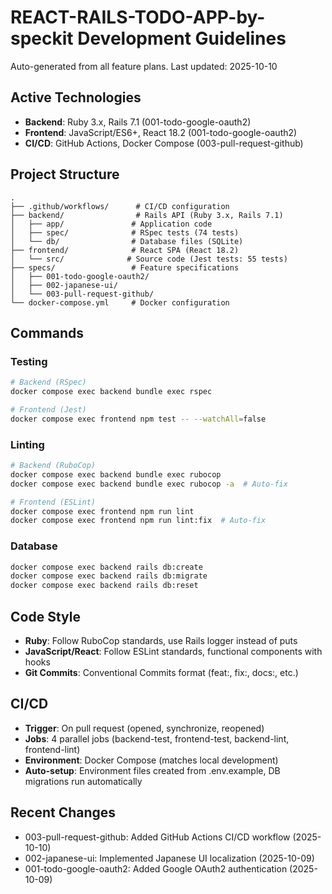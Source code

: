 # REACT-RAILS-TODO-APP-by-speckit Development Guidelines

Auto-generated from all feature plans. Last updated: 2025-10-10

## Active Technologies
- **Backend**: Ruby 3.x, Rails 7.1 (001-todo-google-oauth2)
- **Frontend**: JavaScript/ES6+, React 18.2 (001-todo-google-oauth2)
- **CI/CD**: GitHub Actions, Docker Compose (003-pull-request-github)

## Project Structure
```
.
├── .github/workflows/      # CI/CD configuration
├── backend/                # Rails API (Ruby 3.x, Rails 7.1)
│   ├── app/               # Application code
│   ├── spec/              # RSpec tests (74 tests)
│   └── db/                # Database files (SQLite)
├── frontend/              # React SPA (React 18.2)
│   └── src/              # Source code (Jest tests: 55 tests)
├── specs/                 # Feature specifications
│   ├── 001-todo-google-oauth2/
│   ├── 002-japanese-ui/
│   └── 003-pull-request-github/
└── docker-compose.yml     # Docker configuration
```

## Commands

### Testing
```bash
# Backend (RSpec)
docker compose exec backend bundle exec rspec

# Frontend (Jest)
docker compose exec frontend npm test -- --watchAll=false
```

### Linting
```bash
# Backend (RuboCop)
docker compose exec backend bundle exec rubocop
docker compose exec backend bundle exec rubocop -a  # Auto-fix

# Frontend (ESLint)
docker compose exec frontend npm run lint
docker compose exec frontend npm run lint:fix  # Auto-fix
```

### Database
```bash
docker compose exec backend rails db:create
docker compose exec backend rails db:migrate
docker compose exec backend rails db:reset
```

## Code Style
- **Ruby**: Follow RuboCop standards, use Rails logger instead of puts
- **JavaScript/React**: Follow ESLint standards, functional components with hooks
- **Git Commits**: Conventional Commits format (feat:, fix:, docs:, etc.)

## CI/CD
- **Trigger**: On pull request (opened, synchronize, reopened)
- **Jobs**: 4 parallel jobs (backend-test, frontend-test, backend-lint, frontend-lint)
- **Environment**: Docker Compose (matches local development)
- **Auto-setup**: Environment files created from .env.example, DB migrations run automatically

## Recent Changes
- 003-pull-request-github: Added GitHub Actions CI/CD workflow (2025-10-10)
- 002-japanese-ui: Implemented Japanese UI localization (2025-10-09)
- 001-todo-google-oauth2: Added Google OAuth2 authentication (2025-10-09)

<!-- MANUAL ADDITIONS START -->
<!-- MANUAL ADDITIONS END -->
